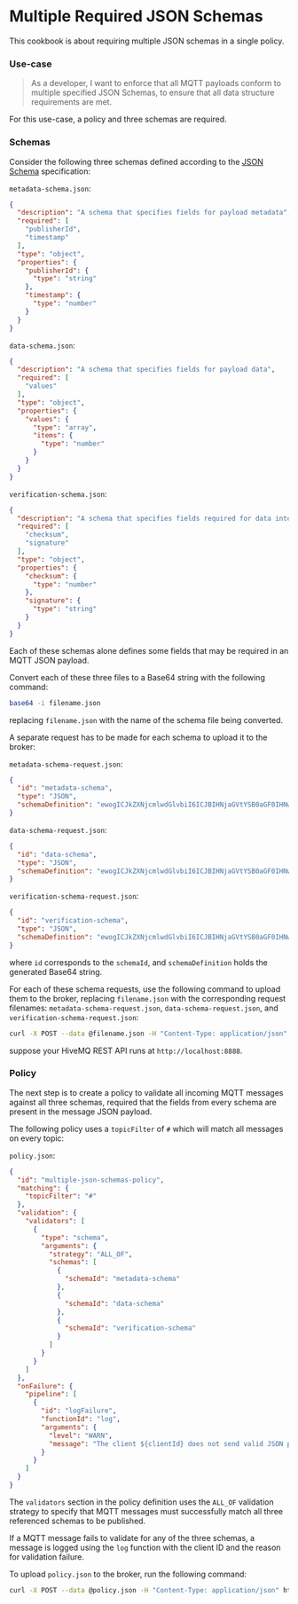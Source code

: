 # Multiple Required JSON Schemas
This cookbook is about requiring multiple JSON schemas in a single policy.


### Use-case
> As a developer, I want to enforce that all MQTT payloads conform to multiple specified JSON Schemas, to ensure that all data structure requirements are met.

For this use-case, a policy and three schemas are required.


### Schemas

Consider the following three schemas defined according to the [JSON Schema](https://json-schema.org/) specification:

`metadata-schema.json`:
```json
{
  "description": "A schema that specifies fields for payload metadata",
  "required": [
    "publisherId",
    "timestamp"
  ],
  "type": "object",
  "properties": {
    "publisherId": {
      "type": "string"
    },
    "timestamp": {
      "type": "number"
    }
  }
}
```

`data-schema.json`:
```json
{
  "description": "A schema that specifies fields for payload data",
  "required": [
    "values"
  ],
  "type": "object",
  "properties": {
    "values": {
      "type": "array",
      "items": {
        "type": "number"
      }
    }
  }
}
```

`verification-schema.json`:
```json
{
  "description": "A schema that specifies fields required for data integrity checks",
  "required": [
    "checksum",
    "signature"
  ],
  "type": "object",
  "properties": {
    "checksum": {
      "type": "number"
    },
    "signature": {
      "type": "string"
    }
  }
}
```

Each of these schemas alone defines some fields that may be required in an MQTT JSON payload.

Convert each of these three files to a Base64 string with the following command:

```bash
base64 -i filename.json
```

replacing `filename.json` with the name of the schema file being converted.

A separate request has to be made for each schema to upload it to the broker:

`metadata-schema-request.json`:
```json
{
  "id": "metadata-schema",
  "type": "JSON",
  "schemaDefinition": "ewogICJkZXNjcmlwdGlvbiI6ICJBIHNjaGVtYSB0aGF0IHNwZWNpZmllcyBmaWVsZHMgZm9yIHBheWxvYWQgbWV0YWRhdGEiLAogICJyZXF1aXJlZCI6IFsKICAgICJwdWJsaXNoZXJJZCIsCiAgICAidGltZXN0YW1wIgogIF0sCiAgInR5cGUiOiAib2JqZWN0IiwKICAicHJvcGVydGllcyI6IHsKICAgICJwdWJsaXNoZXJJZCI6IHsKICAgICAgInR5cGUiOiAic3RyaW5nIgogICAgfSwKICAgICJ0aW1lc3RhbXAiOiB7CiAgICAgICJ0eXBlIjogIm51bWJlciIKICAgIH0KICB9Cn0K"
}
```

`data-schema-request.json`:
```json
{
  "id": "data-schema",
  "type": "JSON",
  "schemaDefinition": "ewogICJkZXNjcmlwdGlvbiI6ICJBIHNjaGVtYSB0aGF0IHNwZWNpZmllcyBmaWVsZHMgZm9yIHBheWxvYWQgZGF0YSIsCiAgInJlcXVpcmVkIjogWwogICAgInZhbHVlcyIKICBdLAogICJ0eXBlIjogIm9iamVjdCIsCiAgInByb3BlcnRpZXMiOiB7CiAgICAidmFsdWVzIjogewogICAgICAidHlwZSI6ICJhcnJheSIsCiAgICAgICJpdGVtcyI6IHsKICAgICAgICAidHlwZSI6ICJudW1iZXIiCiAgICAgIH0KICAgIH0KICB9Cn0K"
}
```

`verification-schema-request.json`:
```json
{
  "id": "verification-schema",
  "type": "JSON",
  "schemaDefinition": "ewogICJkZXNjcmlwdGlvbiI6ICJBIHNjaGVtYSB0aGF0IHNwZWNpZmllcyBmaWVsZHMgcmVxdWlyZWQgZm9yIGRhdGEgaW50ZWdyaXR5IGNoZWNrcyIsCiAgInJlcXVpcmVkIjogWwogICAgImNoZWNrc3VtIiwKICAgICJzaWduYXR1cmUiCiAgXSwKICAidHlwZSI6ICJvYmplY3QiLAogICJwcm9wZXJ0aWVzIjogewogICAgImNoZWNrc3VtIjogewogICAgICAidHlwZSI6ICJudW1iZXIiCiAgICB9LAogICAgInNpZ25hdHVyZSI6IHsKICAgICAgInR5cGUiOiAic3RyaW5nIgogICAgfQogIH0KfQo="
}
```

where `id` corresponds to the `schemaId`, and `schemaDefinition` holds the generated Base64 string.

For each of these schema requests, use the following command to upload them to the broker, replacing `filename.json` with the corresponding request filenames: `metadata-schema-request.json`, `data-schema-request.json`, and `verification-schema-request.json`:

```bash
curl -X POST --data @filename.json -H "Content-Type: application/json" http://localhost:8888/api/v1/data-validation/schemas
```

suppose your HiveMQ REST API runs at `http://localhost:8888`.


### Policy
The next step is to create a policy to validate all incoming MQTT messages against all three schemas, required that the fields from every schema are present in the message JSON payload.

The following policy uses a `topicFilter` of `#` which will match all messages on every topic:

`policy.json`:
```json
{
  "id": "multiple-json-schemas-policy",
  "matching": {
    "topicFilter": "#"
  },
  "validation": {
    "validators": [
      {
        "type": "schema",
        "arguments": {
          "strategy": "ALL_OF",
          "schemas": [
            {
              "schemaId": "metadata-schema"
            },
            {
              "schemaId": "data-schema"
            },
            {
              "schemaId": "verification-schema"
            }
          ]
        }
      }
    ]
  },
  "onFailure": {
    "pipeline": [
      {
        "id": "logFailure",
        "functionId": "log",
        "arguments": {
          "level": "WARN",
          "message": "The client ${clientId} does not send valid JSON payloads. The message will be dropped. Reason: ${validationResult}"
        }
      }
    ]
  }
}
```

The `validators` section in the policy definition uses the `ALL_OF` validation strategy to specify that MQTT messages must successfully match all three referenced schemas to be published.

If a MQTT message fails to validate for any of the three schemas, a message is logged using the `log` function with the client ID and the reason for validation failure.

To upload `policy.json` to the broker, run the following command:
```bash
curl -X POST --data @policy.json -H "Content-Type: application/json" http://localhost:8888/api/v1/data-validation/policies
```
